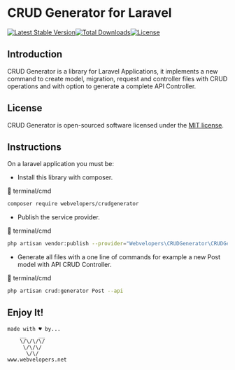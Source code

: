 # CRUD Generator for Laravel

[![Latest Stable Version](https://poser.pugx.org/webvelopers/crudgenerator/v)](//packagist.org/packages/webvelopers/crudgenerator)[![Total Downloads](https://poser.pugx.org/webvelopers/crudgenerator/downloads)](//packagist.org/packages/webvelopers/crudgenerator)[![License](https://poser.pugx.org/webvelopers/crudgenerator/license)](//packagist.org/packages/webvelopers/crudgenerator)

## Introduction

CRUD Generator is a library for Laravel Applications, it implements a new command to create model, migration, request and controller files with CRUD operations and with option to generate a complete API Controller.

## License

CRUD Generator is open-sourced software licensed under the [MIT license](LICENSE.md).

## Instructions

On a laravel application you must be:

-   Install this library with composer.

🔳 terminal/cmd

```bash
composer require webvelopers/crudgenerator
```

-   Publish the service provider.

🔳 terminal/cmd

```bash
php artisan vendor:publish --provider="Webvelopers\CRUDGenerator\CRUDGeneratorServiceProvider"
```

-   Generate all files with a one line of commands for example a new Post model with API CRUD Controller.

🔳 terminal/cmd

```bash
php artisan crud:generator Post --api
```

## Enjoy It!

```
made with ♥ by...
    __    __
    \/\/\/\/
     \/\/\/
      \/\/
www.webvelopers.net
```
